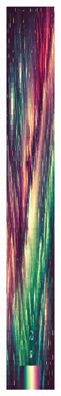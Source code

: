 <div style="display: flex; justify-content: center; align-items: center; height: 100vh;">
    <img src='\creations\pixeleted.png' style="height: 25%; width: 25%;" alt="Pixelated Image">
</div>


# HIJIBIJI

Hijibiji is a Bangla word which translates to 'randomly'. This `hijibiji` package creates random things. By things I mean random video, random audio, random image, random points etc. I don't have any idea if this has some real life application. The motivation to create this package came to me when I was random walking in streets of my university campus. So, yeah, here it is. 

## What it generates

Using the `rand_image()` function of the package images of any dimension with random pixel values can be generated. 

<div style="display: flex; justify-content: center; align-items: center; height: 100vh;">
    <img src='\creations\rand_image.png' style="height: 25%; width: 25%;" alt="Random Image">
</div>


